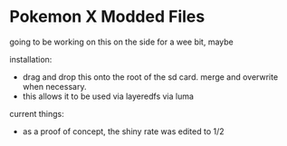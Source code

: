 # Pokemon X Modded Files

going to be working on this on the side for a wee bit, maybe

installation:
* drag and drop this onto the root of the sd card.  merge and overwrite when necessary.
* this allows it to be used via layeredfs via luma

current things:
* as a proof of concept, the shiny rate was edited to 1/2
